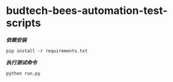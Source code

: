 # budtech-bees-automation-test-scripts

***依赖安装***
```shell
pip install -r requirements.txt
```

***执行测试命令***
```shell
python run.py
```
